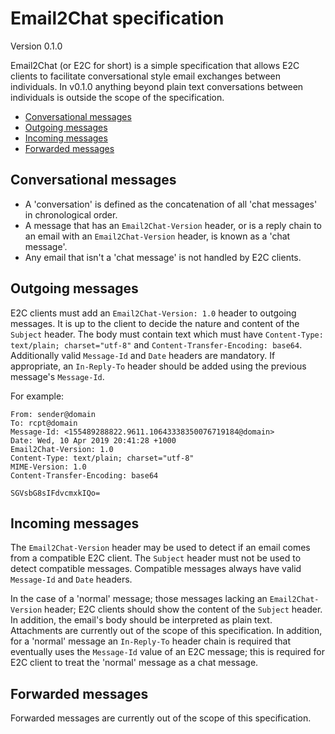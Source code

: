 # Email2Chat specification
Version 0.1.0

Email2Chat (or E2C for short) is a simple specification that allows E2C clients to facilitate conversational style email exchanges between individuals. In v0.1.0 anything beyond plain text conversations between individuals is outside the scope of the specification.

* [Conversational messages](#conversational-messages)
* [Outgoing messages](#outgoing-messages)
* [Incoming messages](#incoming-messages)
* [Forwarded messages](#forwarded-messages)

## Conversational messages
* A 'conversation' is defined as the concatenation of all 'chat messages' in chronological order.
* A message that has an `Email2Chat-Version` header, or is a reply chain to an email with an `Email2Chat-Version` header, is known as a 'chat message'.
* Any email that isn't a 'chat message' is not handled by E2C clients.

## Outgoing messages
E2C clients must add an `Email2Chat-Version: 1.0` header to outgoing messages. It is up to the client to decide the nature and content of the `Subject` header. The body must contain text which must have `Content-Type: text/plain; charset="utf-8"` and `Content-Transfer-Encoding: base64`. Additionally valid `Message-Id` and `Date` headers are mandatory. If appropriate, an `In-Reply-To` header should be added using the previous message's `Message-Id`.

For example:

```
From: sender@domain
To: rcpt@domain
Message-Id: <155489288822.9611.10643338350076719184@domain>
Date: Wed, 10 Apr 2019 20:41:28 +1000
Email2Chat-Version: 1.0
Content-Type: text/plain; charset="utf-8"
MIME-Version: 1.0
Content-Transfer-Encoding: base64

SGVsbG8sIFdvcmxkIQo=
```

## Incoming messages
The `Email2Chat-Version` header may be used to detect if an email comes from a compatible E2C client. The `Subject` header must not be used to detect compatible messages. Compatible messages always have valid `Message-Id` and `Date` headers.

In the case of a 'normal' message; those messages lacking an `Email2Chat-Version` header; E2C clients should show the content of the `Subject` header. In addition, the email's body should be interpreted as plain text. Attachments are currently out of the scope of this specification. In addition, for a 'normal' message an `In-Reply-To` header chain is required that eventually uses the `Message-Id` value of an E2C message; this is required for E2C client to treat the 'normal' message as a chat message.

## Forwarded messages
Forwarded messages are currently out of the scope of this specification.
